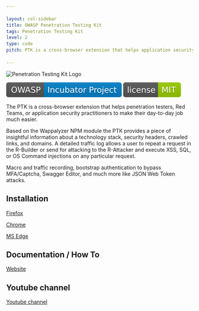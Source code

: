 ```yaml
---

layout: col-sidebar
title: OWASP Penetration Testing Kit
tags: Penetration Testing Kit
level: 2
type: code
pitch: PTK is a cross-browser extension that helps application security practitioners to get an insight into the app and do runtime scanning for SQL, XSS, OS Command injections, and more. 

---
```

![Penetration Testing Kit Logo](https://raw.githubusercontent.com/DenisPodgurskii/pentestkit/master/src/ptk/browser/assets/images/ptk_icon_small.png) 


![OWASP Incubator](https://raw.githubusercontent.com/OWASP/www-project-penetration-testing-kit/main/assets/images/OWASP_Incubator_Project.svg) [![License](https://raw.githubusercontent.com/OWASP/www-project-penetration-testing-kit/main/assets/images/License_MIT.svg)](https://opensource.org/licenses/MIT) 

The PTK is a cross-browser extension that helps penetration testers, Red Teams, or application security practitioners to make their day-to-day job much easier.

Based on the Wappalyzer NPM module the PTK provides a piece of insightful information about a technology stack, security headers, crawled links, and domains. A detailed traffic log allows a user to repeat a request in the R-Builder or send for attacking to the R-Attacker and execute XSS, SQL, or OS Command injections on any particular request.

Macro and traffic recording, bootstrap authentication to bypass MFA/Captcha, Swagger Editor, and much more like JSON Web Token attacks.

## Installation

[Firefox](https://addons.mozilla.org/en-US/firefox/addon/penetration-testing-kit/) 

[Chrome](https://chrome.google.com/webstore/detail/penetration-testing-kit/ojkchikaholjmcnefhjlbohackpeeknd) 

[MS Edge](https://microsoftedge.microsoft.com/addons/detail/penetration-testing-kit/knjnghhnhcpcglfdjppffbpfndeebkdm) 


## Documentation / How To

[Website](https://denispodgurskii.github.io/pentestkit/) 


## Youtube channel

[Youtube channel](https://www.youtube.com/channel/UCbEcTounPkV1aitE1egXfqw) 


